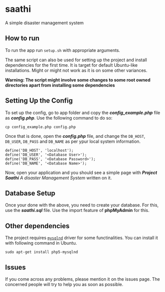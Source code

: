 # saathi
A simple disaster management system

## How to run
To run the app  run `setup.sh` with appropriate arguments.

The same script can also be used for setting up the project and install dependencies for the first time. It is target for default Ubuntu-like installations. Might or might not work as it is on some other variances.

**Warning: The script might involve some changes to some root owned directories apart from installing some dependencies**

## Setting Up the Config
To set up the config, go to app folder and copy the _**config_example.php**_ file as _**config.php**_. Use the following command to do so:


	cp config_example.php config.php


Once that is done, open the _**config.php**_ file, and change the `DB_HOST`, `DB_USER`, `DB_PASS` and `DB_NAME` as per ypur local system information.

	define('DB_HOST', 'localhost');
	define('DB_USER', '<Database User>');
	define('DB_PASS', '<Database Password>');
	define('DB_NAME', '<Database Name>');

Now, open your application and you should see a simple page with _**Project Saathi** A disaster Management System_ written on it.

## Database Setup
Once your done with the above, you need to create your database. For this, use the _**saathi.sql**_ file. Use the import feature of **phpMyAdmin** for this.

## Other dependencies
The project requires [`mysqlnd`](http://php.net/manual/en/book.mysqlnd.php) driver for some functinalities. You can install it with following command in Ubuntu.

    sudo apt-get install php5-mysqlnd

## Issues
If you come across any problems, please mention it on the issues page. The concerned people will try to help you as soon as possible.
